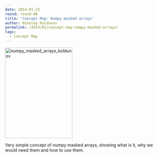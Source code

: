 ```yaml
---
date: 2014-01-22
round: round-08
title: 'Concept Map: Numpy masked arrays'
author: Nikolay Koldunov
permalink: /2014/01/concept-map-numpy-masked-arrays/
tags:
  - Concept Map
---
```

[<img class="alignnone size-medium wp-image-5627" alt="numpy_masked_arrays_koldunov" src="http://teaching.software-carpentry.org/wp-content/uploads/2014/01/numpy_masked_arrays_koldunov-222x300.jpg" width="222" height="300" />][1]

Very simple concept of numpy masked arrays, showing what is it, why we would need them and how to use them.

 [1]: http://teaching.software-carpentry.org/wp-content/uploads/2014/01/numpy_masked_arrays_koldunov.jpg
